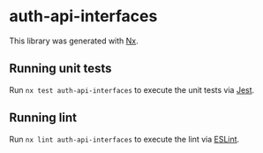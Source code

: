 # auth-api-interfaces

This library was generated with [Nx](https://nx.dev).

## Running unit tests

Run `nx test auth-api-interfaces` to execute the unit tests via [Jest](https://jestjs.io).

## Running lint

Run `nx lint auth-api-interfaces` to execute the lint via [ESLint](https://eslint.org/).
